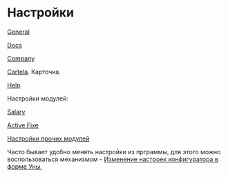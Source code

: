 # Настройки

  
[General](https://bsoft.gitbook.io/wiki/razrabotka/konfigurator/nastroiki/general)

[Docs](https://bsoft.gitbook.io/wiki/razrabotka/konfigurator/nastroiki/docs)

[Company](https://bsoft.gitbook.io/wiki/razrabotka/konfigurator/nastroiki/company)

[Cartela](https://bsoft.gitbook.io/wiki/razrabotka/konfigurator/nastroiki/cartela). Карточка.

[Help](https://bsoft.gitbook.io/wiki/razrabotka/konfigurator/nastroiki/help)

Настройки модулей:

[Salary](https://bsoft.gitbook.io/wiki/razrabotka/konfigurator/nastroiki/salary)

[Active Fixe](https://bsoft.gitbook.io/wiki/razrabotka/konfigurator/nastroiki/active-fixe)

[Настройки прочих модулей](https://bsoft.gitbook.io/wiki/razrabotka/konfigurator/nastroiki/nastroiki-prochikh-modulei)

Часто бывает удобно менять настройки из прграммы, для этого можно воспользоваться механизмом - [Изменение настроек конфигуратора в форме Уны.](https://bsoft.gitbook.io/wiki/razrabotka/konfigurator/nastroiki/izmenenie-nastroek-konfiguratora-v-forme-uny)

